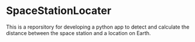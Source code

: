 # SpaceStationLocater
This is a reporsitory for developing a python app to detect and calculate the distance between the space station and a location on Earth.
